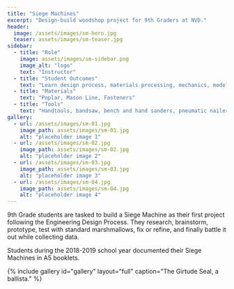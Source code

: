 ```yaml
---
title: "Siege Machines"
excerpt: "Design-build woodshop project for 9th Graders at NVD."
header:
  image: /assets/images/sm-hero.jpg
  teaser: assets/images/sm-teaser.jpg
sidebar:
  - title: "Role"
    image: assets/images/sm-sidebar.png
    image_alt: "logo"
    text: "Instructor"
  - title: "Student Outcomes"
    text: "Learn design process, materials processing, mechanics, model testing, data collection, and project documentation."
  - title: "Materials"
    text: "Poplar, Mason Line, Fasteners"
  - title: "Tools"
    text: "Handtools, bandsaw, bench and hand sanders, pneumatic nailer"
gallery:
  - url: /assets/images/sm-01.jpg
    image_path: assets/images/sm-01.jpg
    alt: "placeholder image 1"
  - url: /assets/images/sm-02.jpg
    image_path: assets/images/sm-02.jpg
    alt: "placeholder image 2"
  - url: /assets/images/sm-03.jpg
    image_path: assets/images/sm-03.jpg
    alt: "placeholder image 3"
  - url: /assets/images/sm-04.jpg
    image_path: assets/images/sm-04.jpg
    alt: "placeholder image 4"  
---
```


9th Grade students are tasked to build a Siege Machine as their first project following the Engineering Design Process. They research, brainstorm, prototype, test with standard marshmallows, fix or refine, and finally battle it out while collecting data.

Students during the 2018-2019 school year documented their Siege Machines in A5 booklets.

{% include gallery id="gallery" layout="full" caption="The Girtude Seal, a ballista." %}
